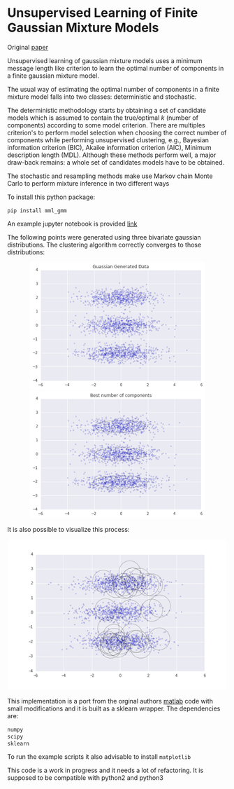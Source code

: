 # Unsupervised Learning of Finite Gaussian Mixture Models

Original [paper](http://www.lx.it.pt/~mtf/IEEE_TPAMI_2002.pdf)

Unsupervised learning of gaussian mixture models uses a minimum message length like criterion to learn the optimal number of components in a finite gaussian mixture model. 

The usual way of estimating the optimal number of components in a finite mixture model falls into two classes: deterministic and stochastic. 

The deterministic methodology starts by obtaining a set of candidate models which is assumed to contain the true/optimal *k* (number of components) according to some model criterion. There are multiples criterion's to perform model selection when choosing the correct number of components while performing unsupervised clustering, e.g., Bayesian information criterion (BIC), Akaike information criterion (AIC), Minimum description length (MDL). Although these methods perform well, a major draw-back remains: a whole set of candidates models have to be obtained.

The stochastic and resampling methods make use Markov chain Monte Carlo to perform mixture inference in two different ways

To install this python package:
```
pip install mml_gmm
```
An example jupyter notebook is provided [link](./notebooks/tutorial.ipynb)

The following points were generated using three bivariate gaussian distributions. The clustering algorithm correctly converges to those distributions:

<p align="center">
  <img src="./figures/generated_data.png" width="400" /> 
  <img src="./figures/best_number_components.png" width="400"  />
</p>

It is also possible to visualize this process:

<p align="center"> 
  <img src="./figures/animated.gif" width="500"  />
</p>

This implementation is a port from the orginal authors [matlab](http://www.lx.it.pt/~mtf/mixturecode2.zip) code with small modifications and it is built as a sklearn wrapper. The dependencies are:
```
numpy
scipy
sklearn
```
To run the example scripts it also advisable to install `matplotlib`

This code is a work in progress and it needs a lot of refactoring. It is supposed to be compatible with python2 and python3
